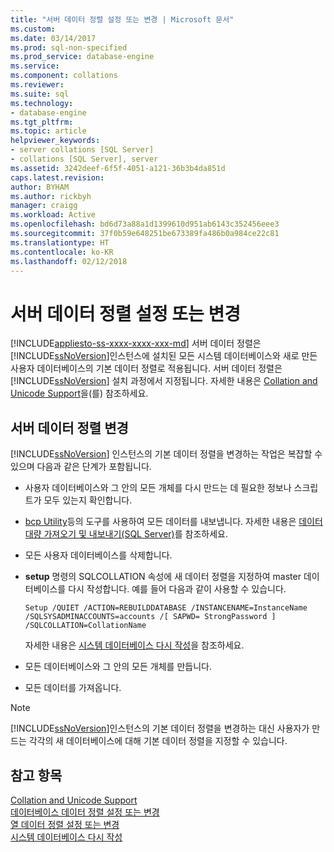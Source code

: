 ```yaml
---
title: "서버 데이터 정렬 설정 또는 변경 | Microsoft 문서"
ms.custom: 
ms.date: 03/14/2017
ms.prod: sql-non-specified
ms.prod_service: database-engine
ms.service: 
ms.component: collations
ms.reviewer: 
ms.suite: sql
ms.technology:
- database-engine
ms.tgt_pltfrm: 
ms.topic: article
helpviewer_keywords:
- server collations [SQL Server]
- collations [SQL Server], server
ms.assetid: 3242deef-6f5f-4051-a121-36b3b4da851d
caps.latest.revision: 
author: BYHAM
ms.author: rickbyh
manager: craigg
ms.workload: Active
ms.openlocfilehash: bd6d73a88a1d1399610d951ab6143c352456eee3
ms.sourcegitcommit: 37f0b59e648251be673389fa486b0a984ce22c81
ms.translationtype: HT
ms.contentlocale: ko-KR
ms.lasthandoff: 02/12/2018
---
```

# <a name="set-or-change-the-server-collation"></a>서버 데이터 정렬 설정 또는 변경
[!INCLUDE[appliesto-ss-xxxx-xxxx-xxx-md](../../includes/appliesto-ss-xxxx-xxxx-xxx-md.md)]
서버 데이터 정렬은 [!INCLUDE[ssNoVersion](../../includes/ssnoversion-md.md)]인스턴스에 설치된 모든 시스템 데이터베이스와 새로 만든 사용자 데이터베이스의 기본 데이터 정렬로 적용됩니다. 서버 데이터 정렬은 [!INCLUDE[ssNoVersion](../../includes/ssnoversion-md.md)] 설치 과정에서 지정됩니다. 자세한 내용은 [Collation and Unicode Support](../../relational-databases/collations/collation-and-unicode-support.md)을(를) 참조하세요.  
  
## <a name="changing-the-server-collation"></a>서버 데이터 정렬 변경  
 [!INCLUDE[ssNoVersion](../../includes/ssnoversion-md.md)] 인스턴스의 기본 데이터 정렬을 변경하는 작업은 복잡할 수 있으며 다음과 같은 단계가 포함됩니다.  
  
-   사용자 데이터베이스와 그 안의 모든 개체를 다시 만드는 데 필요한 정보나 스크립트가 모두 있는지 확인합니다.  
  
-   [bcp Utility](../../tools/bcp-utility.md)등의 도구를 사용하여 모든 데이터를 내보냅니다. 자세한 내용은 [데이터 대량 가져오기 및 내보내기&#40;SQL Server&#41;](../../relational-databases/import-export/bulk-import-and-export-of-data-sql-server.md)를 참조하세요.  
  
-   모든 사용자 데이터베이스를 삭제합니다.  
  
-   **setup** 명령의 SQLCOLLATION 속성에 새 데이터 정렬을 지정하여 master 데이터베이스를 다시 작성합니다. 예를 들어 다음과 같이 사용할 수 있습니다.  
  
    ```  
    Setup /QUIET /ACTION=REBUILDDATABASE /INSTANCENAME=InstanceName   
    /SQLSYSADMINACCOUNTS=accounts /[ SAPWD= StrongPassword ]   
    /SQLCOLLATION=CollationName  
    ```  
  
     자세한 내용은 [시스템 데이터베이스 다시 작성](../../relational-databases/databases/rebuild-system-databases.md)을 참조하세요.  
  
-   모든 데이터베이스와 그 안의 모든 개체를 만듭니다.  
  
-   모든 데이터를 가져옵니다.  
  
> [!NOTE]  
>  [!INCLUDE[ssNoVersion](../../includes/ssnoversion-md.md)]인스턴스의 기본 데이터 정렬을 변경하는 대신 사용자가 만드는 각각의 새 데이터베이스에 대해 기본 데이터 정렬을 지정할 수 있습니다.  
  
## <a name="see-also"></a>참고 항목  
 [Collation and Unicode Support](../../relational-databases/collations/collation-and-unicode-support.md)   
 [데이터베이스 데이터 정렬 설정 또는 변경](../../relational-databases/collations/set-or-change-the-database-collation.md)   
 [열 데이터 정렬 설정 또는 변경](../../relational-databases/collations/set-or-change-the-column-collation.md)   
 [시스템 데이터베이스 다시 작성](../../relational-databases/databases/rebuild-system-databases.md)  
  
  
